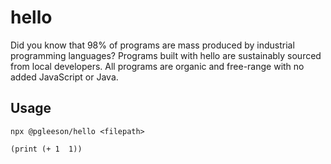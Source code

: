 # hello

Did you know that 98% of programs are mass produced by industrial programming languages? Programs built with hello are sustainably sourced from local developers. All programs are organic and free-range with no added JavaScript or Java.

## Usage

```
npx @pgleeson/hello <filepath>
```

```
(print (+ 1  1))
```
